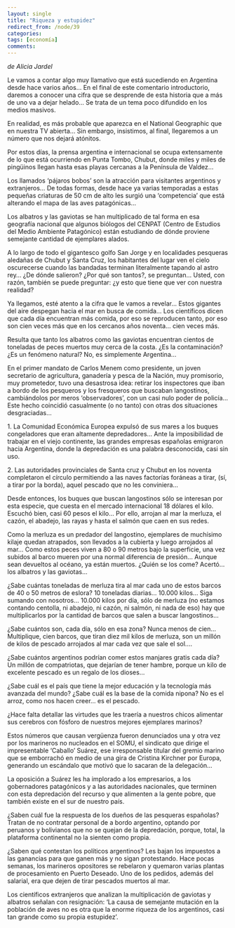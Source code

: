 ```yaml
---
layout: single
title: "Riqueza y estupidez"
redirect_from: /node/39
categories:
tags: [economía]
comments: 
---
```

_de Alicia Jardel_

Le vamos a contar algo muy llamativo que está sucediendo en Argentina desde hace varios años… En el final de este comentario introductorio, daremos a conocer una cifra que se desprende de esta historia que a más de uno va a dejar helado… Se trata de un tema poco difundido en los medios masivos.

En realidad, es más probable que aparezca en el National Geographic que en nuestra TV abierta… Sin embargo, insistimos, al final, llegaremos a un número que nos dejará atónitos.

Por estos días, la prensa argentina e internacional se ocupa extensamente de lo que está ocurriendo en Punta Tombo, Chubut, donde miles y miles de pingüinos llegan hasta esas playas cercanas a la Península de Valdez…

Los llamados ‘pájaros bobos’ son la atracción para visitantes argentinos y extranjeros… De todas formas, desde hace ya varias temporadas a estas pequeñas criaturas de 50 cm de alto les surgió una ‘competencia’ que está alterando el mapa de las aves patagónicas…

Los albatros y las gaviotas se han multiplicado de tal forma en esa geografía nacional que algunos biólogos del CENPAT (Centro de Estudios del Medio Ambiente Patagónico) están estudiando de dónde proviene semejante cantidad de ejemplares alados.

A lo largo de todo el gigantesco golfo San Jorge y en localidades pesqueras aledañas de Chubut y Santa Cruz, los habitantes del lugar ven el cielo oscurecerse cuando las bandadas terminan literalmente tapando al astro rey… ¿De dónde salieron? ¿Por qué son tantos?, se preguntan… Usted, con razón, también se puede preguntar: ¿y esto que tiene que ver con nuestra realidad?

Ya llegamos, esté atento a la cifra que le vamos a revelar… Estos gigantes del aire despegan hacia el mar en busca de comida… Los científicos dicen que cada día encuentran más comida, por eso se reproducen tanto, por eso son cien veces más que en los cercanos años noventa… cien veces más.

Resulta que tanto los albatros como las gaviotas encuentran cientos de toneladas de peces muertos muy cerca de la costa. ¿Es la contaminación? ¿Es un fenómeno natural? No, es simplemente Argentina…

En el primer mandato de Carlos Menem como presidente, un joven secretario de agricultura, ganadería y pesca de la Nación, muy promisorio, muy prometedor, tuvo una desastrosa idea: retirar los inspectores que iban a bordo de los pesqueros y los fresqueros que buscaban langostinos, cambiándolos por meros ‘observadores’, con un casi nulo poder de policía… Este hecho coincidió casualmente (o no tanto) con otras dos situaciones desgraciadas…

1\. La Comunidad Económica Europea expulsó de sus mares a los buques congeladores que eran altamente depredadores… Ante la imposibilidad de trabajar en el viejo continente, las grandes empresas españolas emigraron hacia Argentina, donde la depredación es una palabra desconocida, casi sin uso.

2\. Las autoridades provinciales de Santa cruz y Chubut en los noventa completaron el círculo permitiendo a las naves factorías foráneas a tirar, (sí, a tirar por la borda), aquel pescado que no les conviniera…

Desde entonces, los buques que buscan langostinos sólo se interesan por esta especie, que cuesta en el mercado internacional 18 dólares el kilo. Escuchó bien, casi 60 pesos el kilo… Por ello, arrojan al mar la merluza, el cazón, el abadejo, las rayas y hasta el salmón que caen en sus redes.

Como la merluza es un predador del langostino, ejemplares de muchísimo kilaje quedan atrapados, son llevados a la cubierta y luego arrojados al mar… Como estos peces viven a 80 o 90 metros bajo la superficie, una vez subidos al barco mueren por una normal diferencia de presión… Aunque sean devueltos al océano, ya están muertos. ¿Quién se los come? Acertó…los albatros y las gaviotas…

¿Sabe cuántas toneladas de merluza tira al mar cada uno de estos barcos de 40 o 50 metros de eslora? 10 toneladas diarias… 10.000 kilos… Siga sumando con nosotros… 10.000 kilos por día, sólo de merluza (no estamos contando centolla, ni abadejo, ni cazón, ni salmón, ni nada de eso) hay que multiplicarlos por la cantidad de barcos que salen a buscar langostinos…

¿Sabe cuántos son, cada día, sólo en esa zona? Nunca menos de cien… Multiplique, cien barcos, que tiran diez mil kilos de merluza, son un millón de kilos de pescado arrojados al mar cada vez que sale el sol….

¿Sabe cuántos argentinos podrían comer estos manjares gratis cada día? Un millón de compatriotas, que dejarían de tener hambre, porque un kilo de excelente pescado es un regalo de los dioses…

¿Sabe cuál es el país que tiene la mejor educación y la tecnología más avanzada del mundo? ¿Sabe cuál es la base de la comida nipona? No es el arroz, como nos hacen creer… es el pescado.

¿Hace falta detallar las virtudes que les traería a nuestros chicos alimentar sus cerebros con fósforo de nuestros mejores ejemplares marinos?

Estos números que causan vergüenza fueron denunciados una y otra vez por los marineros no nucleados en el SOMU, el sindicato que dirige el impresentable ‘Caballo’ Suárez, ese irresponsable titular del gremio marino que se emborrachó en medio de una gira de Cristina Kirchner por Europa, generando un escándalo que motivó que lo sacaran de la delegación…

La oposición a Suárez les ha implorado a los empresarios, a los gobernadores patagónicos y a las autoridades nacionales, que terminen con esta depredación del recurso y que alimenten a la gente pobre, que también existe en el sur de nuestro país.

¿Saben cuál fue la respuesta de los dueños de las pesqueras españolas? Tratan de no contratar personal de a bordo argentino, optando por peruanos y bolivianos que no se quejan de la depredación, porque, total, la plataforma continental no la sienten como propia.

¿Saben qué contestan los políticos argentinos? Les bajan los impuestos a las ganancias para que ganen más y no sigan protestando. Hace pocas semanas, los marineros opositores se rebelaron y quemaron varias plantas de procesamiento en Puerto Deseado. Uno de los pedidos, además del salarial, era que dejen de tirar pescados muertos al mar.

Los científicos extranjeros que analizan la multiplicación de gaviotas y albatros señalan con resignación: ‘La causa de semejante mutación en la población de aves no es otra que la enorme riqueza de los argentinos, casi tan grande como su propia estupidez’.
